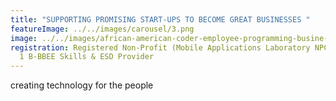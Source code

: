 ```yaml
---
title: "SUPPORTING PROMISING START-UPS TO BECOME GREAT BUSINESSES "
featureImage: ../../images/carousel/3.png
image: ../../images/african-american-coder-employee-programming-busine-2021-12-09-02-41-56-utc.jpg.jpg
registration: Registered Non-Profit (Mobile Applications Laboratory NPC) & Level
  1 B-BBEE Skills & ESD Provider
---
```

creating technology for the people